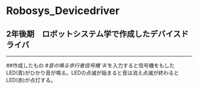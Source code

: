 # Robosys_Devicedriver
## 2年後期　ロボットシステム学で作成したデバイスドライバ
---
##作成したもの
#*音の鳴る歩行者信号機*
’A'を入力すると信号機をもしたLED(青)がひかり音が鳴る。LEDの点滅が始まると音は消え点滅が終わるとLED(赤)が点灯する。
